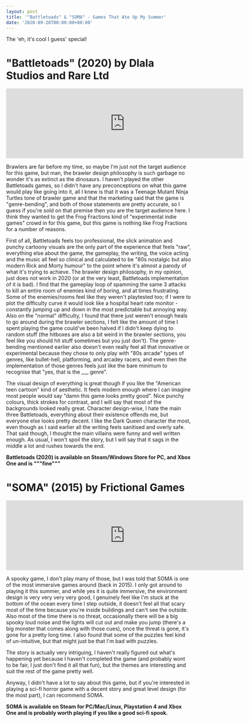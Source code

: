 ```yaml
---
layout: post
title: '"Battletoads" & "SOMA" - Games That Ate Up My Summer'
date: '2020-09-28T00:00:00+00:00'
---
```

The 'eh, it's cool I guess' special!

# "Battletoads" (2020) by Dlala Studios and Rare Ltd

<iframe src="https://store.steampowered.com/widget/1244950/" frameborder="0" width="646" height="190"></iframe>

Brawlers are far before my time, so maybe I'm just not the target audience for this game, but man, the brawler design philosophy is such garbage no wonder it's as extinct as the dinosaurs. I haven't played the other Battletoads games, so I didn't have any preconceptions on what this game would play like going into it, all I knew is that it was a Teenage Mutant Ninja Turtles tone of brawler game and that the marketing said that the game is "genre-bending", and both of those statements are pretty accurate, so I guess if you're sold on that premise then you are the target audience here. I think they wanted to get the Frog Fractions kind of "experimental indie games" crowd in for this game, but this game is nothing like Frog Fractions for a number of reasons. 

First of all, Battletoads feels too professional, the slick animation and punchy cartoony visuals are the only part of the experience that feels "raw", everything else about the game, the gameplay, the writing, the voice acting and the music all feel so clinical and calculated to be "80s nostalgic but also modern Rick and Morty humour" to the point where it's almost a parody of what it's trying to achieve. The brawler design philosophy, in my opinion, just does not work in 2020 (or at the very least, Battletoads implementation of it is bad). I find that the gameplay loop of spamming the same 3 attacks to kill an entire room of enemies kind of boring, and at times frustrating. Some of the enemies/rooms feel like they weren't playtested too; if I were to plot the difficulty curve it would look like a hospital heart rate monitor - constantly jumping up and down in the most predictable but annoying way. Also on the "normal" difficulty, I found that there just weren't enough heals to go around during the brawler sections, I felt like the amount of time I spent playing the game could've been halved if I didn't keep dying to random stuff (the hitboxes are also a bit weird in the brawler sections, you feel like you should hit stuff sometimes but you just don't). The genre-bending mentioned earlier also doesn't even really feel all that innovative or experimental because they chose to only play with "80s arcade" types of genres, like bullet-hell, platforming, and arcadey racers, and even then the implementation of those genres feels just like the bare minimum to recognise that "yes, that is the ___ genre". 

The visual design of everything is great though if you like the "American teen cartoon" kind of aesthetic. It feels modern enough where I can imagine most people would say "damn this game looks pretty good". Nice punchy colours, thick strokes for contrast, and I will say that most of the backgrounds looked really great. Character design-wise, I hate the main three Battletoads, everything about their existence offends me, but everyone else looks pretty decent. I like the Dark Queen character the most, even though as I said earlier all the writing feels sanitised and overly safe. That said though, I thought the main villains were funny and well written enough. As usual, I won't spoil the story, but I will say that it sags in the middle a lot and rushes towards the end.

**Battletoads (2020) is available on Steam/Windows Store for PC, and Xbox One and is """fine"""**

# "SOMA" (2015) by Frictional Games

<iframe src="https://store.steampowered.com/widget/282140/" frameborder="0" width="646" height="190"></iframe>

A spooky game, I don't play many of those, but I was told that SOMA is one of the most immersive games around (back in 2015). I only got around to playing it this summer, and while yes it is quite immersive, the environment design is very very very very good, I genuinely feel like I'm stuck at the bottom of the ocean every time I step outside, it doesn't feel all that scary most of the time because you're inside buildings and can't see the outside. Also most of the time there is no threat, occasionally there will be a big spooky loud noise and the lights will cut out and make you jump (there's a big monster that comes along with those cues), once the threat is gone, it's gone for a pretty long time. I also found that some of the puzzles feel kind of un-intuitive, but that might just be that I'm bad with puzzles. 

The story is actually very intriguing, I haven't really figured out what's happening yet because I haven't completed the game (and probably wont to be fair, I just don't find it all that fun), but the themes are interesting and suit the rest of the game pretty well.

Anyway, I didn't have a lot to say about this game, but if you're interested in playing a sci-fi horror game with a decent story and great level design (for the most part), I can recommend SOMA. 

**SOMA is available on Steam for PC/Mac/Linux, Playstation 4 and Xbox One and is probably worth playing if you like a good sci-fi spook.**
